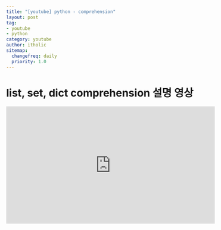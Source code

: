 ```yaml
---
title: "[youtube] python - comprehension"
layout: post
tag:
- youtube
- python
category: youtube
author: itholic
sitemap:
  changefreq: daily
  priority: 1.0
---
```


# list, set, dict comprehension 설명 영상

<iframe width="560" height="315" src="https://www.youtube.com/embed/FZD14KsK42w" frameborder="0" allow="accelerometer; autoplay; encrypted-media; gyroscope; picture-in-picture" allowfullscreen></iframe>
